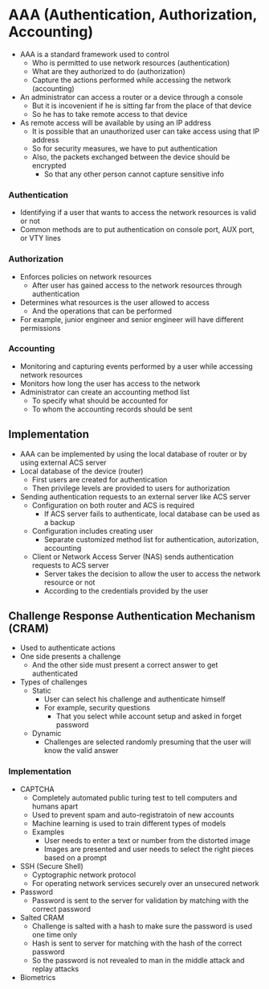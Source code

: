 # AAA (Authentication, Authorization, Accounting)
- AAA is a standard framework used to control
  - Who is permitted to use network resources (authentication)
  - What are they authorized to do (authorization)
  - Capture the actions performed while accessing the network (accounting)
- An administrator can access a router or a device through a console
  - But it is incovenient if he is sitting far from the place of that device
  - So he has to take remote access to that device
- As remote access will be available by using an IP address
  - It is possible that an unauthorized user can take access using that IP address
  - So for security measures, we have to put authentication
  - Also, the packets exchanged between the device should be encrypted
    - So that any other person cannot capture sensitive info

### Authentication
- Identifying if a user that wants to access the network resources is valid or not
- Common methods are to put authentication on console port, AUX port, or VTY lines

### Authorization
- Enforces policies on network resources
  - After user has gained access to the network resources through authentication
- Determines what resources is the user allowed to access
  - And the operations that can be performed
- For example, junior engineer and senior engineer will have different permissions

### Accounting
- Monitoring and capturing events performed by a user while accessing network resources
- Monitors how long the user has access to the network
- Administrator can create an accounting method list
  - To specify what should be accounted for
  - To whom the accounting records should be sent

## Implementation
- AAA can be implemented by using the local database of router or by using external ACS server
- Local database of the device (router)
  - First users are created for authentication
  - Then privilege levels are provided to users for authorization
- Sending authentication requests to an external server like ACS server
  - Configuration on both router and ACS is required
    - If ACS server fails to authenticate, local database can be used as a backup
  - Configuration includes creating user
    - Separate customized method list for authentication, autorization, accounting
  - Client or Network Access Server (NAS) sends authentication requests to ACS server
    - Server takes the decision to allow the user to access the network resource or not
    - According to the credentials provided by the user

## Challenge Response Authentication Mechanism (CRAM)
- Used to authenticate actions
- One side presents a challenge
  - And the other side must present a correct answer to get authenticated
- Types of challenges
  - Static
    - User can select his challenge and authenticate himself
    - For example, security questions
      - That you select while account setup and asked in forget password
  - Dynamic
    - Challenges are selected randomly presuming that the user will know the valid answer

### Implementation
- CAPTCHA
  - Completely automated public turing test to tell computers and humans apart
  - Used to prevent spam and auto-registratoin of new accounts
  - Machine learning is used to train different types of models
  - Examples
    - User needs to enter a text or number from the distorted image
    - Images are presented and user needs to select the right pieces based on a prompt
- SSH (Secure Shell)
  - Cyptographic network protocol
  - For operating network services securely over an unsecured network
- Password
  - Password is sent to the server for validation by matching with the correct password
- Salted CRAM
  - Challenge is salted with a hash to make sure the password is used one time only
  - Hash is sent to server for matching with the hash of the correct password
  - So the password is not revealed to man in the middle attack and replay attacks
- Biometrics
